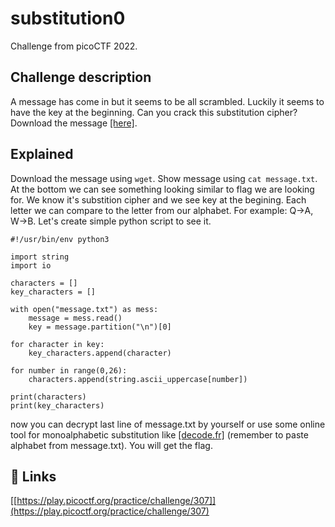 
# substitution0

Challenge from picoCTF 2022.



## Challenge description

A message has come in but it seems to be all scrambled. Luckily it seems to have the key at the beginning. Can you crack this substitution cipher?
Download the message [[here]](https://artifacts.picoctf.net/c/380/message.txt).

## Explained

Download the message using ```wget```. Show message using ```cat message.txt```. At the bottom we can see something looking similar to flag we are looking for. We know it's substition cipher and we see key at the begining. Each letter we can compare to the letter from our alphabet. For example: Q->A, W->B. Let's create simple python script to see it.

```python3
#!/usr/bin/env python3

import string
import io

characters = []
key_characters = []

with open("message.txt") as mess:
	message = mess.read()
	key = message.partition("\n")[0]

for character in key:
	key_characters.append(character)

for number in range(0,26):
	characters.append(string.ascii_uppercase[number])

print(characters)
print(key_characters)
```

now you can decrypt last line of message.txt by yourself or use some online tool for monoalphabetic substitution like [[decode.fr]](https://www.dcode.fr/monoalphabetic-substitution) (remember to paste alphabet from message.txt). You will get the flag.

## 🔗 Links
[[https://play.picoctf.org/practice/challenge/307]](https://play.picoctf.org/practice/challenge/307)

